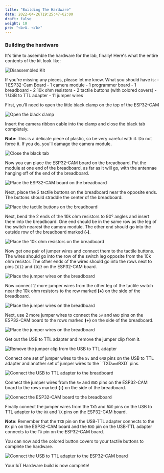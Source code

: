 ```yaml
---
title: "Building The Hardware"
date: 2022-04-26T19:25:47+02:00
draft: false
weight: 10
pre: "<b>A. </b>"
---
```


### Building the hardware

  It's time to assemble the hardware for the lab, finally! Here's what the entire contents of the kit look like:

  ![Disassembled Kit](/images/hardware-workshop-1.png)

  If you're missing any pieces, please let me know. What you should have is:
    - 1 ESP32-Cam Board
    - 1 camera module
    - 1 programmer board
    - 1 breadboard
    - 2 10k ohm resistors
    - 2 tactile buttons (with colored covers)
    - 1 USB to TTL adapter
    - 11 jumper wires

  First, you'll need to open the little black clamp on the top of the ESP32-CAM

  ![Open the black clamp](/images/hardware-workshop-3.png)

  Insert the camera ribbon cable into the clamp and close the black tab completely.

  **Note:** This is a delicate piece of plastic, so be very careful with it. Do not force it. If you do, you'll damage the camera module.

  ![Close the black tab](/images/hardware-workshop-5.png)

  Now you can place the ESP32-CAM board on the breadboard. Put the module at one end of the breadboard, as far as it will go, with the antennae hanging off of the end of the breadboard.

  ![Place the ESP32-CAM board on the breadboard](/images/hardware-workshop-6.png)

  Next, place the 2 tactile buttons on the breadboard near the opposite ends. The buttons should straddle the center of the breadboard.

  ![Place the tactile buttons on the breadboard](/images/hardware-workshop-7.png)

  Next, bend the 2 ends of the 10k ohm resistors to 90º angles and insert them into the breadboard. One end should be in the same row as the leg of the switch nearest the camera module. The other end should go into the outside row of the breadboard marked **(-)**.

  ![Place the 10k ohm resistors on the breadboard](/images/hardware-workshop-8.png)

  Now get one pair of jumper wires and connect them to the tactile buttons. The wires should go into the row of the switch leg opposite from the 10k ohm resistor. The other ends of the wires should go into the rows next to pins `IO12` and `IO13` on the ESP32-CAM board.

  ![Place the jumper wires on the breadboard](/images/hardware-workshop-9.png)

  Now connect 2 more jumper wires from the other leg of the tactile switch near the 10k ohm resistors to the row marked **(+)** on the side of the breadboard.

  ![Place the jumper wires on the breadboard](/images/hardware-workshop-10.png)

  Next, use 2 more jumper wires to connect the `5v` and `GND` pins on the ESP32-CAM board to the rows marked **(+)** on the side of the breadboard.

  ![Place the jumper wires on the breadboard](/images/hardware-workshop-11.png)

  Get out the USB to TTL adapter and remove the jumper clip from it.

  ![Remove the jumper clip from the USB to TTL adapter](/images/hardware-workshop-12.png)

  Connect one set of jumper wires to the `5v` and `GND` pins on the USB to TTL adapter and another set of jumper wires to the ``TXD` and `RXD` pins.

  ![Connect the USB to TTL adapter to the breadboard](/images/hardware-workshop-13.png)

  Connect the jumper wires from the `5v` and `GND` pins on the ESP32-CAM board to the rows marked **(-)** on the side of the breadboard.

  ![Connect the ESP32-CAM board to the breadboard](/images/hardware-workshop-14.png)

  Finally connect the jumper wires from the `TXD` and `RXD` pins on the USB to TTL adapter to the `RX` and `TX` pins on the ESP32-CAM board.

  **Note:** Remember that the `TXD` pin on the USB-TTL adapter connects to the `RX` pin on the ESP32-CAM board and the `RXD` pin on the USB-TTL adapter connects to the `TX` pin on the ESP32-CAM board.

  You can now add the colored button covers to your tactile buttons to complete the hardware.

  ![Connect the USB to TTL adapter to the ESP32-CAM board](/images/hardware-workshop-16.png)

  Your IoT Hardware build is now complete!
